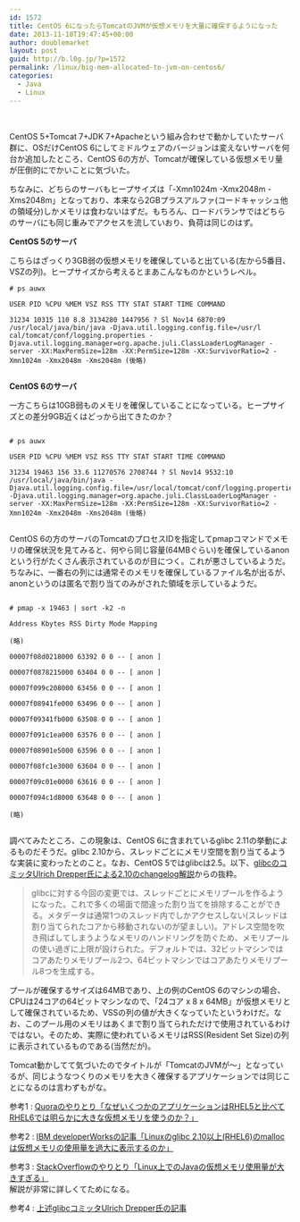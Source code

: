 ```yaml
---
id: 1572
title: CentOS 6になったらTomcatのJVMが仮想メモリを大量に確保するようになった
date: 2013-11-18T19:47:45+00:00
author: doublemarket
layout: post
guid: http://b.l0g.jp/?p=1572
permalink: /linux/big-mem-allocated-to-jvm-on-centos6/
categories:
  - Java
  - Linux
---
```


&nbsp;

CentOS 5+Tomcat 7+JDK 7+Apacheという組み合わせで動かしていたサーバ群に、OSだけCentOS 6にしてミドルウェアのバージョンは変えないサーバを何台か追加したところ、CentOS 6の方が、Tomcatが確保している仮想メモリ量が圧倒的にでかいことに気づいた。

ちなみに、どちらのサーバもヒープサイズは「-Xmn1024m -Xmx2048m -Xms2048m」となっており、本来なら2GBプラスアルファ(コードキャッシュ他の領域分)しかメモリは食わないはずだ。もちろん、ロードバランサではどちらのサーバにも同じ重みでアクセスを流していおり、負荷は同じのはず。

**CentOS 5のサーバ**

こちらはざっくり3GB弱の仮想メモリを確保していると出ている(左から5番目、VSZの列)。ヒープサイズから考えるとまあこんなものかというレベル。

```
# ps auwx
  
USER PID %CPU %MEM VSZ RSS TTY STAT START TIME COMMAND
  
31234 10315 110 8.8 3134280 1447956 ? Sl Nov14 6870:09 /usr/local/java/bin/java -Djava.util.logging.config.file=/usr/l cal/tomcat/conf/logging.properties -Djava.util.logging.manager=org.apache.juli.ClassLoaderLogManager -server -XX:MaxPermSize=128m -XX:PermSize=128m -XX:SurvivorRatio=2 -Xmn1024m -Xmx2048m -Xms2048m (後略)
  
```

**CentOS 6のサーバ**

一方こちらは10GB弱ものメモリを確保していることになっている。ヒープサイズとの差分9GB近くはどっから出てきたのか？

```

# ps auwx
  
USER PID %CPU %MEM VSZ RSS TTY STAT START TIME COMMAND
  
31234 19463 156 33.6 11270576 2708744 ? Sl Nov14 9532:10 /usr/local/java/bin/java -Djava.util.logging.config.file=/usr/local/tomcat/conf/logging.properties -Djava.util.logging.manager=org.apache.juli.ClassLoaderLogManager -server -XX:MaxPermSize=128m -XX:PermSize=128m -XX:SurvivorRatio=2 -Xmn1024m -Xmx2048m -Xms2048m (後略)
  
```

CentOS 6の方のサーバのTomcatのプロセスIDを指定してpmapコマンドでメモリの確保状況を見てみると、何やら同じ容量(64MBぐらい)を確保しているanonという行がたくさん表示されているのが目につく。これが悪さしているようだ。ちなみに、一番右の列には通常そのメモリを確保しているファイル名が出るが、anonというのは匿名で割り当てのみがされた領域を示しているようだ。

```
  
# pmap -x 19463 | sort -k2 -n
  
Address Kbytes RSS Dirty Mode Mapping
  
(略)
  
00007f08d0218000 63392 0 0 -- [ anon ]
  
00007f0878215000 63404 0 0 -- [ anon ]
  
00007f099c208000 63456 0 0 -- [ anon ]
  
00007f08941fe000 63496 0 0 -- [ anon ]
  
00007f09341fb000 63508 0 0 -- [ anon ]
  
00007f091c1ea000 63576 0 0 -- [ anon ]
  
00007f08901e5000 63596 0 0 -- [ anon ]
  
00007f08fc1e3000 63604 0 0 -- [ anon ]
  
00007f09c01e0000 63616 0 0 -- [ anon ]
  
00007f094c1d8000 63648 0 0 -- [ anon ]
  
(略)
  
```
調べてみたところ、この現象は、CentOS 6に含まれているglibc 2.11の挙動によるものだそうだ。glibc 2.10から、スレッドごとにメモリ空間を割り当てるような実装に変わったとのこと。なお、CentOS 5ではglibcは2.5。以下、<a title="glibc 2.10 news" href="http://udrepper.livejournal.com/20948.html" target="_blank">glibcのコミッタUlrich Drepper氏による2.10のchangelog解説</a>からの抜粋。

> glibcに対する今回の変更では、スレッドごとにメモリプールを作るようになった。これで多くの場面で間違った割り当てを排除することができる。メタデータは通常1つのスレッド内でしかアクセスしない(スレッドは割り当てられたコアから移動されないのが望ましい)。アドレス空間を吹き飛ばしてしまうようなメモリのハンドリングを防ぐため、メモリプールの使い過ぎに上限が設けられた。デフォルトでは、32ビットマシンではコアあたりメモリプール2つ、64ビットマシンではコアあたりメモリプール8つを生成する。

プールが確保するサイズは64MBであり、上の例のCentOS 6のマシンの場合、CPUは24コアの64ビットマシンなので、「24コア x 8 x 64MB」が仮想メモリとして確保されているため、VSSの列の値が大きくなっていたというわけだ。なお、このプール用のメモリはあくまで割り当てられただけで使用されているわけではない。そのため、実際に使われているメモリはRSS(Resident Set Size)の列に表示されているものである(当然だが)。

Tomcat動かしてて気づいたのでタイトルが「TomcatのJVMが～」となっているが、同じようなつくりのメモリを大きく確保するアプリケーションでは同じことになるのは言わずもがな。

参考1 : <a href="http://www.quora.com/Why-do-some-applications-use-significantly-more-virtual-memory-on-RHEL-6-compared-to-RHEL-5" target="_blank">Quoraのやりとり「なぜいくつかのアプリケーションはRHEL5と比べてRHEL6では明らかに大きな仮想メモリを使うのか？」</a>

参考2 : <a href="https://www.ibm.com/developerworks/community/blogs/kevgrig/entry/linux_glibc_2_10_rhel_6_malloc_may_show_excessive_virtual_memory_usage?lang=en" target="_blank">IBM developerWorksの記事「Linuxのglibc 2.10以上(RHEL6)のmallocは仮想メモリの使用量を過大に表示するのか」</a>

参考3 : <a href="http://stackoverflow.com/questions/561245/virtual-memory-usage-from-java-under-linux-too-much-memory-used" target="_blank">StackOverflowのやりとり「Linux上でのJavaの仮想メモリ使用量が大きすぎる」</a>  
解説が非常に詳しくてためになる。

参考4 : <a href="http://udrepper.livejournal.com/20948.html" target="_blank">上述glibcコミッタUlrich Drepper氏の記事</a>

